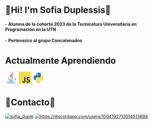 # 🌸Hi! I'm Sofia Duplessis🌸

#### - Alumna de la cohorte 2023 de la Tecnicatura Universitaria en Programación en la UTN
#### - Pertenezco al grupo Concatenados

# Actualmente Aprendiendo
<p align="left"> <a href="https://www.java.com" target="_blank" rel="noreferrer"> <img src="https://raw.githubusercontent.com/devicons/devicon/master/icons/java/java-original.svg" alt="java" width="40" height="40"/> </a> <a href="https://developer.mozilla.org/en-US/docs/Web/JavaScript" target="_blank" rel="noreferrer"> <img src="https://raw.githubusercontent.com/devicons/devicon/master/icons/javascript/javascript-original.svg" alt="javascript" width="40" height="40"/> </a> <a href="https://www.python.org" target="_blank" rel="noreferrer"> <img src="https://raw.githubusercontent.com/devicons/devicon/master/icons/python/python-original.svg" alt="python" width="40" height="40"/> </a> </p>

# 🎀Contacto🎀
<p align="left">
<a href="https://www.instagram.com/sofia_duple/" target="blank"><img align="center" src="https://raw.githubusercontent.com/rahuldkjain/github-profile-readme-generator/master/src/images/icons/Social/instagram.svg" alt="sofia_duple" height="30" width="40" /></a>
<a href="https://discordapp.com/users/1004192713014513694" target="blank"><img align="center" src="https://raw.githubusercontent.com/rahuldkjain/github-profile-readme-generator/master/src/images/icons/Social/discord.svg" alt="https://discordapp.com/users/1004192713014513694" height="30" width="40" /></a>
</p>
